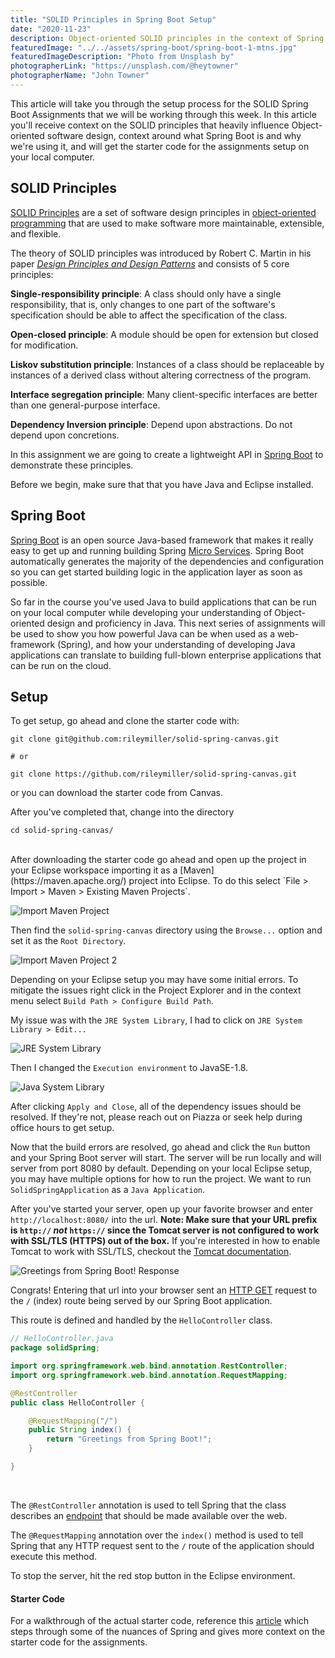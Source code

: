 ```yaml
---
title: "SOLID Principles in Spring Boot Setup"
date: "2020-11-23"
description: Object-oriented SOLID principles in the context of Spring Boot Setup
featuredImage: "../../assets/spring-boot/spring-boot-1-mtns.jpg"
featuredImageDescription: "Photo from Unsplash by"
photographerLink: "https://unsplash.com/@heytowner"
photographerName: "John Towner"
---
```


This article will take you through the setup process for the SOLID Spring Boot Assignments that we will be working through this week. In this article you'll receive context on the SOLID principles that heavily influence Object-oriented software design, context around what Spring Boot is and why we're using it, and will get the starter code for the assignments setup on your local computer.

## SOLID Principles

[SOLID Principles](https://en.wikipedia.org/wiki/SOLID) are a set of software design principles in [object-oriented programming](https://en.wikipedia.org/wiki/Object-oriented_programming) that are used to make software more maintainable, extensible, and flexible.

The theory of SOLID principles was introduced by Robert C. Martin in his paper [_Design Principles and Design Patterns_](https://web.archive.org/web/20150906155800/http://www.objectmentor.com/resources/articles/Principles_and_Patterns.pdf) and consists of 5 core principles:

**Single-responsibility principle**: A class should only have a single responsibility, that is, only changes to one part of the software's specification should be able to affect the specification of the class.

**Open-closed principle**: A module should be open for extension but closed for modification.

**Liskov substitution principle**: Instances of a class should be replaceable by instances of a derived class without altering correctness of the program.

**Interface segregation principle**: Many client-specific interfaces are better than one general-purpose interface.

**Dependency Inversion principle**: Depend upon abstractions. Do not depend upon concretions.

In this assignment we are going to create a lightweight API in [Spring Boot](https://spring.io/projects/spring-boot) to demonstrate these principles.

Before we begin, make sure that that you have Java and Eclipse installed.

## Spring Boot

[Spring Boot](https://spring.io/projects/spring-boot) is an open source Java-based framework that makes it really easy to get up and running building Spring [Micro Services](https://microservices.io/). 
Spring Boot automatically generates the majority of the dependencies and configuration so you can get started building logic in the application layer as soon as possible.

So far in the course you've used Java to build applications that can be run on your local computer while developing your understanding of Object-oriented design and proficiency in Java. This next series of assignments will be used to show you how powerful Java can be when used as a web-framework (Spring), and how your understanding of developing Java applications can translate to building full-blown enterprise applications that can be run on the cloud.
## Setup

To get setup, go ahead and clone the starter code with:
```shell
git clone git@github.com:rileymiller/solid-spring-canvas.git

# or

git clone https://github.com/rileymiller/solid-spring-canvas.git
```

or you can download the starter code from Canvas.

After you've completed that, change into the directory

```shell
cd solid-spring-canvas/
```
<br />
After downloading the starter code go ahead and open up the project in your Eclipse workspace importing it as a [Maven](https://maven.apache.org/) project into Eclipse. To do this select `File > Import > Maven > Existing Maven Projects`.

![Import Maven Project](../../assets/spring-boot/import-maven.png)

Then find the `solid-spring-canvas` directory using the `Browse...` option and set it as the `Root Directory`.

![Import Maven Project 2](../../assets/spring-boot/import-maven-2.png)

Depending on your Eclipse setup you may have some initial errors. To mitigate the issues right click in the Project Explorer and in the context menu
select `Build Path > Configure Build Path`.

My issue was with the `JRE System Library`, I had to click on `JRE System Library > Edit...`

![JRE System Library](../../assets/spring-boot/jre-system-lib.png)

Then I changed the `Execution environment` to JavaSE-1.8.

![Java System Library](../../assets/spring-boot/java-sys-lib.png)

After clicking `Apply and Close`, all of the dependency issues should be resolved. If they're not, please reach out on Piazza or seek help during office hours to get setup.

Now that the build errors are resolved, go ahead and click the `Run` button and your Spring Boot server will start. The server will be run locally and will server from port 8080 by default. Depending on your local Eclipse setup, you may have multiple options for how to run the project. We want to run `SolidSpringApplication` as a `Java Application`.

After you've started your server, open up your favorite browser and enter `http://localhost:8080/` into the url. **Note: Make sure that your URL prefix is `http://` _not_ `https://` since the Tomcat server is not configured to work with SSL/TLS (HTTPS) out of the box.** If you're interested in how to enable Tomcat to work with SSL/TLS, checkout the [Tomcat documentation](https://tomcat.apache.org/tomcat-7.0-doc/ssl-howto.html).

![Greetings from Spring Boot! Response](../../assets/spring-boot/hello-spring.png)

Congrats! Entering that url into your browser sent an [HTTP GET](https://developer.mozilla.org/en-US/docs/Web/HTTP/Methods/GET ) request to the `/` (index) route being served by our Spring Boot application.

This route is defined and handled by the `HelloController` class.

```java
// HelloController.java
package solidSpring;

import org.springframework.web.bind.annotation.RestController;
import org.springframework.web.bind.annotation.RequestMapping;

@RestController
public class HelloController {

	@RequestMapping("/")
	public String index() {
		return "Greetings from Spring Boot!";
	}

}
```

<br />

The `@RestController` annotation is used to tell Spring that the class describes an [endpoint](https://smartbear.com/learn/performance-monitoring/api-endpoints/) that should be made available over the web.

The `@RequestMapping` annotation over the `index()` method is used to tell Spring that any HTTP request sent to the `/` route of the application should execute this method.

To stop the server, hit the red stop button in the Eclipse environment.

#### Starter Code
For a walkthrough of the actual starter code, reference this [article](../java-solid-principles-spring-boot-starter-code) which steps through some of the nuances of Spring and gives more context on the starter code for the assignments.